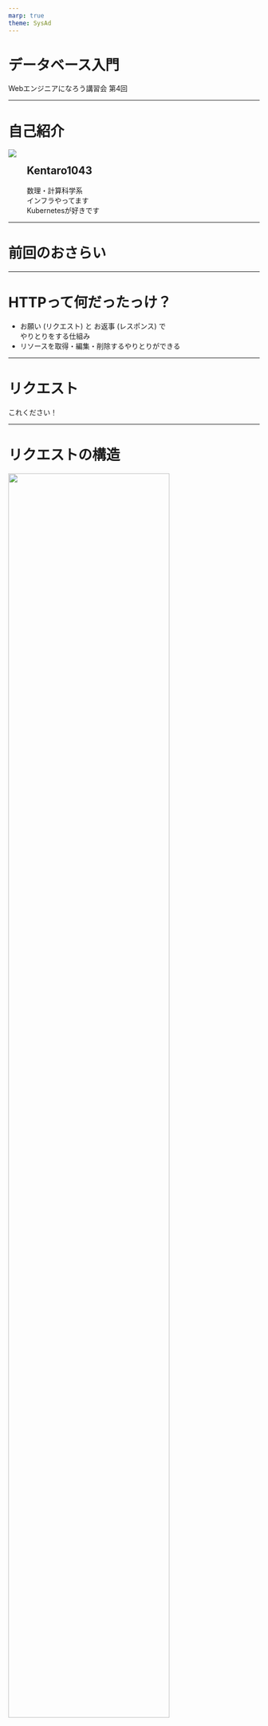 ```yaml
---
marp: true
theme: SysAd
---
```


<!--
_class: title
-->

# データベース入門

Webエンジニアになろう講習会 第4回

---

# 自己紹介

<div class="columns"> 
  <div>
    <img src="assets/icon.png"/>
  </div>
  <div>
    <h2>Kentaro1043</h2>
    <div>数理・計算科学系</div>
    <div>インフラやってます</div>
    <div>Kubernetesが好きです</div>
  </div>
</div>

---

<!--
_class: section-head
-->
# 前回のおさらい

---

# HTTPって何だったっけ？

- <span class="underlined">お願い (リクエスト)</span> と <span class="underlined">お返事 (レスポンス)</span> で<br>やりとりをする仕組み  
- リソースを取得・編集・削除するやりとりができる  

---

<!--
_class: section-head
-->
# リクエスト

これください！

---

# リクエストの構造

<div class="center">
  <img src="./assets/http-request.svg" width="80%"/>
</div>

---

<!--
_class: section-head
-->
# レスポンス

リクエストに対する返事

---

# レスポンスの構造  

<div class="center">
  <img src="./assets/http-response.svg" width="80%"/>
</div>

---

<!--
_class: section-head
-->
# データの伝送
HTTPが依存するプロトコル

---

# TCP
  
HTTPが依存する通信プロトコル．
  - 通信が確実に/正しい順序で届くことを保証する．
  - あらゆるデジタルなデータの伝送をすることができる．
    - HTTPのリクエストやメールの送信，コンピュータの遠隔操作(ssh)まで
- 通信をパケット(小包)に分けて送信する

---

# IP (Internet Protocol)

- 世界中に何億台も機械があるが、そのうち届いてほしい機械にデータを届けたい
- 機械に番号を振る
- ものすごく良い感じに機械に番号を振ることで、機械同士が直接つながっていなくてもデータが届くようになっている

---

<!--
_class: section-head
-->
# データベース

---

# Webサービス概観

<div class="center">
  <img src="./assets/traq-concept-3.png" width="100%"/>
</div>

---

# Webサービス概観

<div class="center">
  <img src="./assets/traq-concept-4.png" width="100%"/>
</div>

---

# DB  (DataBase) とは

- DataBase → データ基地 → データを蓄積し、管理する場所
- 例: Excelファイル
  - 大量のデータをまとめられる
  - 効率よく検索、追加、削除ができる
- <span class="underlined">SQL</span>と呼ばれる言語がよく使われる

---

# SQL

**S**tructured **Q**uery **L**anguage

例: `member` テーブルから<br>`Id`, `Name`, `Team` の3カラムを選択する

```sql
SELECT Id, Name, Team FROM member;
```

---

# DBMS  (**D**ata**B**ase **M**anagement **S**ystem)

- データベースの情報管理を行うアプリ
- <span class="underlined">データの整合性</span>を保つ役割
- 整合性を保つ: **ACID特性**
  - 関係が壊れたりデータが勝手に無くなったりしない
  - 気になった方は調べてみてください

<div class="columns-3">
  <img src="./assets/mysql.png"/>
  <img src="./assets/postgresql.png"/>
  <img src="./assets/mongodb.png"/>
</div>
<div>

---

# RDBMS（Relational DBMS）（1/2）

- 表形式でデータを格納 （テーブル）
- 管理する情報の種類を列（カラム）にする  
- 1つのデータを1行（レコード）で管理

<div class="center">
  <img src="./assets/table.png"/>
</div>

---

# RDBMS（2/2）

- テーブル同士に**関係**（**Relation**）を作れる
- 例: 特定のカラムにあるテーブルから制限をかける
  - 部員テーブルの“所属班”は“班”テーブルの”班名”しか挿入できない

<div class="center">
  <img src="./assets/relation.png" width="80%"/>
</div>

---

# NoSQL

- Not Only SQLの略
  - RDBMS以外のDBMS
- 高パフォーマンス、サーバー分散
- SQLを<span class="underlined">使えない</span>
- 整合性が<span class="underlined">保たれない・弱い</span>場合も

---

# NewSQL

- NoSQLの利点を取り入れたRDBMS
- 高パフォーマンス、サーバー分散
- SQLを使える、整合性を保つ
- まだ新しく情報が少ない

---

# 様々なDBMS

![](./assets/db.png)

---

# 環境変数の話（1/2）

- データベースを使うには？
  - ユーザー名、パスワードが必要
  - 漏洩するとデータが盗まれる

<div class="center">
  <img src="./assets/password.png" width="80%"/>
</div>


---

# 環境変数の話（2/2）

- どこに書く？
  - ❌️ ソースコード
    - Gitでコミットしたら漏洩
    - 手元のパソコンとサーバーで設定が異なる
  - ⭕️ 環境変数（よく`.env`ファイルに記述）
    - `.gitignore`で、認証情報のみGitから除外
    - 環境ごとに設定を切り替えられる

---

# Webエンジニアになるにあたって

<div class="center">
  <img src="./assets/web-engineer-growth.png" width="90%"/>
</div>

---

# Webエンジニアになるにあたって

<div class="center">
  <img src="./assets/web-engineer-growth-2.png" width="90%"/>
</div>

---

<!--
_class: section-head
-->
# なろう講習会 第一部 完！

お疲れ様でした！

本日の実習範囲:
データベースを扱う準備～サーバーからデータベースを扱う
